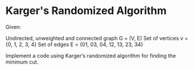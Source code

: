 # Karger's Randomized Algorithm

Given:

Undirected, unweighted and connected graph G = (V, E) 
Set of vertices v = {0, 1, 2, 3, 4}
Set of edges E = {01, 03, 04, 12, 13, 23, 34}

Implement a code using Karger’s randomized algorithm for finding the minimum cut.